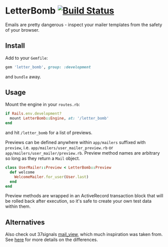 # LetterBomb [![Build Status](https://travis-ci.org/ags/letter_bomb.png?branch=master)](https://travis-ci.org/ags/letter_bomb)

Emails are pretty dangerous - inspect your mailer templates from the safety of your browser.

## Install

Add to your `Gemfile`:

```ruby
gem 'letter_bomb', group: :development
```

and `bundle` away.

## Usage

Mount the engine in your `routes.rb`:

```ruby
if Rails.env.development?
  mount LetterBomb::Engine, at: '/letter_bomb'
end
```

and hit `/letter_bomb` for a list of previews.

Previews can be defined anywhere within `app/mailers` suffixed with `preview`, i.e. `app/mailers/user_mailer_preview.rb` or `app/mailers/user_mailer/preview.rb`.
Preview method names are arbitrary so long as they return a `Mail` object.

```ruby
class UserMailer::Preview < LetterBomb::Preview
  def welcome
    WelcomeMailer.for_user(User.last)
  end
end
```

Preview methods are wrapped in an ActiveRecord transaction block that will be
rolled back after execution, so it's safe to create your own test data within
them.

## Alternatives

Also check out 37signals [mail_view](https://github.com/37signals/mail_view), which much inspiration was taken from.
See [here](http://thatalexguy.com/posts/2013-07-18-letter-bomb.html) for more details on the differences.

